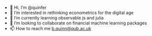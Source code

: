 - 👋 Hi, I’m @quinfer
- 👀 I’m interested in rethinking econometrics for the digital age
- 🌱 I’m currently learning observable js and julia
- 💞️ I’m looking to collaborate on financial machine learning packages
- 📫 How to reach me  b.quinn@qub.ac.uk

<!---
quinfer/quinfer is a ✨ special ✨ repository because its `README.md` (this file) appears on your GitHub profile.
You can click the Preview link to take a look at your changes.
--->
